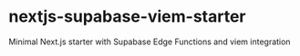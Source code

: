 # nextjs-supabase-viem-starter
Minimal Next.js starter with Supabase Edge Functions and viem integration
